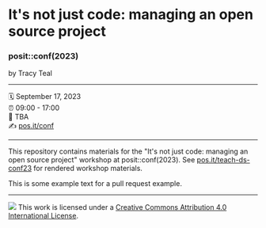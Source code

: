 # It's not just code: managing an open source project

### posit::conf(2023)

by Tracy Teal

------------------------------------------------------------------------

:spiral_calendar: September 17, 2023\
:alarm_clock: 09:00 - 17:00\
:hotel: TBA  
:writing_hand: [pos.it/conf](http://pos.it/conf)

------------------------------------------------------------------------

This repository contains materials for the "It's not just code: managing an open source project" workshop at posit::conf(2023). See [pos.it/teach-ds-conf23](https://pos.it/teach-ds-conf23) for rendered workshop materials.

This is some example text for a pull request example. 

------------------------------------------------------------------------

![](https://i.creativecommons.org/l/by/4.0/88x31.png) This work is licensed under a [Creative Commons Attribution 4.0 International License](https://creativecommons.org/licenses/by/4.0/).
